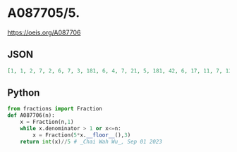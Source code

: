 # A087705/5\.
https://oeis.org/A087706
## JSON
```JSON
[1, 1, 2, 7, 2, 6, 7, 3, 181, 6, 4, 7, 21, 5, 181, 42, 6, 17, 11, 7, 12, 21, 8, 482, 181, 9, 42, 16, 10, 17, 81, 11, 31, 32, 12, 56, 21, 13, 22, 482, 14, 181, 67, 15, 42, 26, 16, 27, 46, 17, 132, 81, 18, 232, 31, 19, 32, 417, 20]
```
## Python
```Python
from fractions import Fraction
def A087706(n):
    x = Fraction(n,1)
    while x.denominator > 1 or x<=n:
        x = Fraction(5*x.__floor__(),3)
    return int(x)//5 # _Chai Wah Wu_, Sep 01 2023
```
